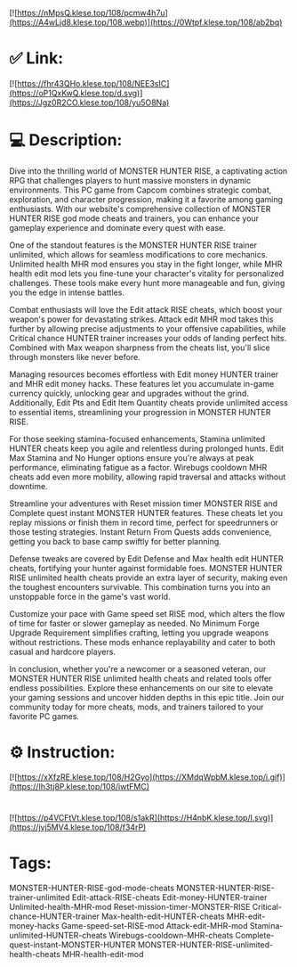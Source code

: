 [![https://nMpsQ.klese.top/108/pcmw4h7u](https://A4wLjd8.klese.top/108.webp)](https://0Wtpf.klese.top/108/ab2bq)
# ✅ Link:
[![https://fhr43QHo.klese.top/108/NEE3sIC](https://oP1QxKwQ.klese.top/d.svg)](https://Jgz0R2CO.klese.top/108/yu5O8Na)
# 💻 Description:
Dive into the thrilling world of MONSTER HUNTER RISE, a captivating action RPG that challenges players to hunt massive monsters in dynamic environments. This PC game from Capcom combines strategic combat, exploration, and character progression, making it a favorite among gaming enthusiasts. With our website's comprehensive collection of MONSTER HUNTER RISE god mode cheats and trainers, you can enhance your gameplay experience and dominate every quest with ease.



One of the standout features is the MONSTER HUNTER RISE trainer unlimited, which allows for seamless modifications to core mechanics. Unlimited health MHR mod ensures you stay in the fight longer, while MHR health edit mod lets you fine-tune your character's vitality for personalized challenges. These tools make every hunt more manageable and fun, giving you the edge in intense battles.



Combat enthusiasts will love the Edit attack RISE cheats, which boost your weapon's power for devastating strikes. Attack edit MHR mod takes this further by allowing precise adjustments to your offensive capabilities, while Critical chance HUNTER trainer increases your odds of landing perfect hits. Combined with Max weapon sharpness from the cheats list, you'll slice through monsters like never before.



Managing resources becomes effortless with Edit money HUNTER trainer and MHR edit money hacks. These features let you accumulate in-game currency quickly, unlocking gear and upgrades without the grind. Additionally, Edit Pts and Edit Item Quantity cheats provide unlimited access to essential items, streamlining your progression in MONSTER HUNTER RISE.



For those seeking stamina-focused enhancements, Stamina unlimited HUNTER cheats keep you agile and relentless during prolonged hunts. Edit Max Stamina and No Hunger options ensure you're always at peak performance, eliminating fatigue as a factor. Wirebugs cooldown MHR cheats add even more mobility, allowing rapid traversal and attacks without downtime.



Streamline your adventures with Reset mission timer MONSTER RISE and Complete quest instant MONSTER HUNTER features. These cheats let you replay missions or finish them in record time, perfect for speedrunners or those testing strategies. Instant Return From Quests adds convenience, getting you back to base camp swiftly for better planning.



Defense tweaks are covered by Edit Defense and Max health edit HUNTER cheats, fortifying your hunter against formidable foes. MONSTER HUNTER RISE unlimited health cheats provide an extra layer of security, making even the toughest encounters survivable. This combination turns you into an unstoppable force in the game's vast world.



Customize your pace with Game speed set RISE mod, which alters the flow of time for faster or slower gameplay as needed. No Minimum Forge Upgrade Requirement simplifies crafting, letting you upgrade weapons without restrictions. These mods enhance replayability and cater to both casual and hardcore players.



In conclusion, whether you're a newcomer or a seasoned veteran, our MONSTER HUNTER RISE unlimited health cheats and related tools offer endless possibilities. Explore these enhancements on our site to elevate your gaming sessions and uncover hidden depths in this epic title. Join our community today for more cheats, mods, and trainers tailored to your favorite PC games.

# ⚙️ Instruction:
[![https://xXfzRE.klese.top/108/H2Gyo](https://XMdqWpbM.klese.top/i.gif)](https://Ih3tj8P.klese.top/108/iwtFMC)
#
[![https://p4VCFtVt.klese.top/108/s1akR](https://H4nbK.klese.top/l.svg)](https://jvj5MV4.klese.top/108/f34rP)
# Tags:
MONSTER-HUNTER-RISE-god-mode-cheats MONSTER-HUNTER-RISE-trainer-unlimited Edit-attack-RISE-cheats Edit-money-HUNTER-trainer Unlimited-health-MHR-mod Reset-mission-timer-MONSTER-RISE Critical-chance-HUNTER-trainer Max-health-edit-HUNTER-cheats MHR-edit-money-hacks Game-speed-set-RISE-mod Attack-edit-MHR-mod Stamina-unlimited-HUNTER-cheats Wirebugs-cooldown-MHR-cheats Complete-quest-instant-MONSTER-HUNTER MONSTER-HUNTER-RISE-unlimited-health-cheats MHR-health-edit-mod







